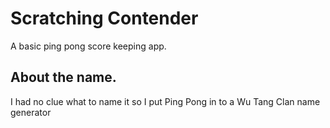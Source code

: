 Scratching Contender
========

A basic ping pong score keeping app.

## About the name.
I had no clue what to name it so I put Ping Pong in to a Wu Tang Clan name generator